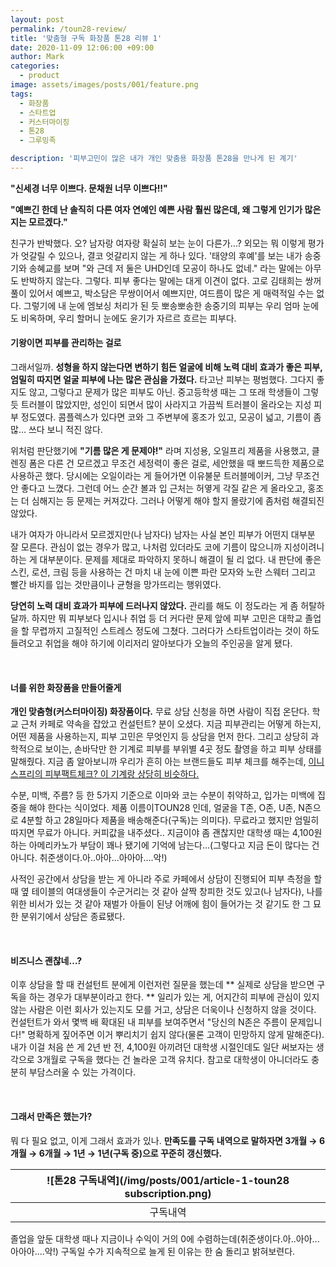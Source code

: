 ```yaml
---
layout: post
permalink: /toun28-review/
title: '맞춤형 구독 화장품 톤28 리뷰 1'
date: 2020-11-09 12:06:00 +09:00
author: Mark
categories:
  - product
image: assets/images/posts/001/feature.png
tags:
  - 화장품
  - 스타트업
  - 커스터마이징
  - 톤28
  - 그루밍족

description: '피부고민이 많은 내가 개인 맞춤용 화장품 톤28을 만나게 된 계기'
---
```


**"신세경 너무 이쁘다. 문채원 너무 이쁘다!!"**

**"예쁘긴 한데 난 솔직히 다른 여자 연예인 예쁜 사람 훨씬 많은데, 왜 그렇게 인기가 많은지는 모르겠다."**


친구가 반박했다. 오? 남자랑 여자랑 확실히 보는 눈이 다른가...? 외모는 뭐 이렇게 평가가 엇갈릴 수 있으나, 결코 엇갈리지 않는 게 하나 있다. '태양의 후예'를 보는 내가 송중기와 송혜교를 보며 "와 근데 저 둘은 UHD인데 모공이 하나도 없네." 라는 말에는 아무도 반박하지 않는다. 그렇다. 피부 좋다는 말에는 대게 이견이 없다. 고로 김태희는 쌍꺼풀이 있어서 예쁘고, 박소담은 무쌍이어서 예쁘지만, 여드름이 많은 게 매력적일 수는 없다. 그렇기에 내 눈에 엠보싱 처리가 된 듯 뽀송뽀송한 송중기의 피부는 우리 엄마 눈에도 비옥하며, 우리 할머니 눈에도 윤기가 자르르 흐르는 피부다.


#### 기왕이면 피부를 관리하는 걸로
 그래서일까. **성형을 하지 않는다면 변하기 힘든 얼굴에 비해 노력 대비 효과가 좋은 피부, 엄밀히 따지면 얼굴 피부에 나는 많은 관심을 가졌다.** 타고난 피부는 평범했다. 그다지 좋지도 않고, 그렇다고 문제가 많은 피부도 아닌. 중고등학생 때는 그 또래 학생들이 그렇듯 트러블이 많았지만, 성인이 되면서 많이 사라지고 가끔씩 트러블이 올라오는 지성 피부 정도였다. 콤플렉스가 있다면 코와 그 주변부에 홍조가 있고, 모공이 넓고, 기름이 좀 많… 쓰다 보니 적진 않다.

 위처럼 판단했기에 **"기름 많은 게 문제야!"** 라며 지성용, 오일프리 제품을 사용했고, 클렌징 폼은 다른 건 모르겠고 무조건 세정력이 좋은 걸로, 세안했을 때 뽀드득한 제품으로 사용하곤 했다. 당시에는 오일이라는 게 들어가면 이유불문 트러블메이커, 그냥 무조건 안 좋다고 느꼈다. 그런데 어느 순간 볼과 입 근처는 허옇게 각질 같은 게 올라오고, 홍조는 더 심해지는 등 문제는 커져갔다. 그러나 어떻게 해야 할지 몰랐기에 좀처럼 해결되진 않았다.

 내가 여자가 아니라서 모르겠지만(나 남자다) 남자는 사실 본인 피부가 어떤지 대부분 잘 모른다. 관심이 없는 경우가 많고, 나처럼 있더라도 코에 기름이 많으니까 지성이려니 하는 게 대부분이다. 문제를 제대로 파악하지 못하니 해결이 될 리 없다. 내 판단에 좋은 스킨, 로션, 크림 등을 사용하는 건 마치 내 눈에 이쁜 파란 모자와 노란 스웨터 그리고 빨간 바지를 입는 것만큼이나 균형을 망가뜨리는 행위였다.

 **당연히 노력 대비 효과가 피부에 드러나지 않았다.** 관리를 해도 이 정도라는 게 좀 허탈하달까. 하지만 뭐 피부보다 입시나 취업 등 더 커다란 문제 앞에 피부 고민은 대학교 졸업을 할 무렵까지 고질적인 스트레스 정도에 그쳤다. 그러다가 스타트업이라는 것이 하도 들려오고 취업을 해야 하기에 이리저리 알아보다가 오늘의 주인공을 알게 됐다.

<br>


#### 너를 위한 화장품을 만들어줄게
**개인 맞춤형(커스터마이징) 화장품이다.** 무료 상담 신청을 하면 사람이 직접 온단다. 학교 근처 카페로 약속을 잡았고 컨설턴트? 분이 오셨다. 지금 피부관리는 어떻게 하는지, 어떤 제품을 사용하는지, 피부 고민은 무엇인지 등 상담을 먼저 한다. 그리고 상당히 과학적으로 보이는, 손바닥만 한 기계로 피부를 부위별 4곳 정도 촬영을 하고 피부 상태를 말해줬다. 지금 좀 알아보니까 우리가 흔히 아는 브랜드들도 피부 체크를 해주는데, [이니스프리의 피부팩트체크? 이 기계랑 상당히 비슷하다.](https://m.thesingle.co.kr/SinglesMobile/mobileweb/news_content/detail_news_content.do?fmc_no=599675&fsmc_no=599686&nc_no=708203&fsmc_nm=skincare)

 수분, 미백, 주름? 등 한 5가지 기준으로 이마와 코는 수분이 취약하고, 입가는 미백에 집중을 해야 한다는 식이었다. 제품 이름이TOUN28 인데, 얼굴을 T존, O존, U존, N존으로 4분할 하고 28일마다 제품을 배송해준다(구독)는 의미다). 무료라고 했지만 엄밀히 따지면 무료가 아니다. 커피값을 내주셨다.. 지금이야 좀 괜찮지만 대학생 때는 4,100원 하는 아메리카노가 부담이 꽤나 됐기에 기억에 남는다...(그렇다고 지금 돈이 많다는 건 아니다. 취준생이다.아..아아...아아아....악!)

 사적인 공간에서 상담을 받는 게 아니라 주로 카페에서 상담이 진행되어 피부 측정을 할 때 옆 테이블의 여대생들이 수군거리는 것 같아 살짝 창피한 것도 있고(나 남자다), 나를 위한 비서가 있는 것 같아 재벌가 아들이 된냥 어깨에 힘이 들어가는 것 같기도 한 그 묘한 분위기에서 상담은 종료됐다.

<br>

#### 비즈니스 괜찮네…?

 이후 상담을 할 때 컨설턴트 분에게 이런저런 질문을 했는데 ** 실제로 상담을 받으면 구독을 하는 경우가 대부분이라고 한다. ** 일리가 있는 게, 어지간히 피부에 관심이 있지 않는 사람은 이런 회사가 있는지도 모를 거고, 상담은 더욱이나 신청하지 않을 것이다. 컨설턴트가 와서 몇백 배 확대된 내 피부를 보여주면서 "당신의 N존은 주름이 문제입니다!" 명확하게 짚어주면 이거 뿌리치기 쉽지 않다(물론 고객이 민망하지 않게 말해준다). 내가 이걸 처음 쓴 게 2년 반 전, 4,100원 아끼려던 대학생 시절인데도 일단 써보자는 생각으로 3개월로 구독을 했다는 건 놀라운 고객 유치다. 참고로 대학생이 아니더라도 충분히 부담스러울 수 있는 가격이다.

<br>


#### 그래서 만족은 했는가?
 뭐 다 필요 없고, 이게 그래서 효과가 있나. **만족도를 구독 내역으로 말하자면 3개월 → 6개월 → 6개월 → 1년 → 1년(구독 중)으로 꾸준히 갱신했다.**

| ![톤28 구독내역](/img/posts/001/article-1-toun28 subscription.png) |
| :----------------------------------------------------------: |
|                           구독내역                           |

 졸업을 앞둔 대학생 때나 지금이나 수익이 거의 0에 수렴하는데(취준생이다.아..아아...아아아....악!) 구독일 수가 지속적으로 늘게 된 이유는 한 숨 돌리고 밝혀보련다.
